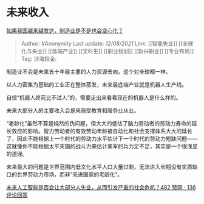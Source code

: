 # 未来收入
[如果我国越来越发达，制造业是不是也会空心化？](https://www.zhihu.com/question/394028190/answer/2049281809)

> Author: #Anonymity
> Last update: *12/08/2021*
> Link: [[智能失业]] [[全球化与失业]] [[低端产业]] [[文科生]] [[职业规划]] [[新兴职业]] [[专业布局]]
> Tag:
> 沙海拾金:

制造业不会是未来五十年最主要的人力资源去向，这个对全球都一样。

以人力密集为基础的工业正在整体蒸发，未来最底端产业就是机器人生产线。

自信“机器人终究比不过人”的，需要走出来看看现在的机器人是什么样的。

未来大部分人的主要收入会是来自受教育和服务业从业。

“老龄化”虽然不算是纯然的伪问题，但大大的低估了脑力劳动者的劳动力寿命的延长效应的影响。智力劳动者的有效劳动年龄被自动化和社会支撑体系大大的延长了，因此不能根据上一个时代的劳动力水平估计下一个时代的劳动力短缺问题——这就像你不能根据太平天国的战斗力来估计美军的兵力足不足，其实是一个很浅显的道理。

未来最大的问题是世界范围内低文化水平人口大量过剩，无法进入长期没有实质缺口的世界劳动力市场，而非“先进国家的老龄化”。

[未来人工智能是否会让大部分人失业，从而引发严重的社会危机？482 赞同 · 136 评论回答](https://www.zhihu.com/question/316424064/answer/1738761505)
